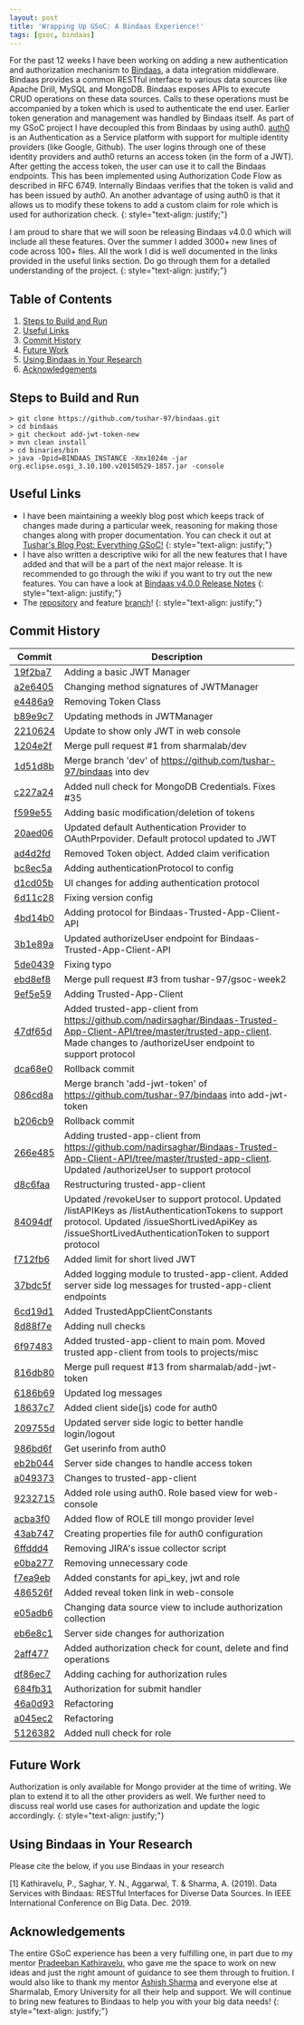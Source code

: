 ```yaml
---
layout: post
title: 'Wrapping Up GSoC: A Bindaas Experience!'
tags: [gsoc, bindaas]
---
```

For the past 12 weeks I have been working on adding a new authentication and authorization mechanism to [Bindaas](https://github.com/sharmalab/bindaas), a data integration middleware. Bindaas provides a common RESTful interface to various data sources like Apache Drill, MySQL and MongoDB. Bindaas exposes APIs to execute CRUD operations on these data sources. Calls to these operations must be accompanied by a token which is used to authenticate the end user. Earlier token generation and management was handled by Bindaas itself. As part of my GSoC project I have decoupled this from Bindaas by using auth0. [auth0](https://auth0.com/) is an Authentication as a Service platform with support for multiple identity providers (like Google, Github). The user logins through one of these identity providers and auth0 returns an access token (in the form of a JWT). After getting the access token, the user can use it to call the Bindaas endpoints. This has been implemented using Authorization Code Flow as described in RFC 6749. Internally Bindaas verifies that the token is valid and has been issued by auth0. An another advantage of using auth0 is that it allows us to modify these tokens to add a custom claim for role which is used for authorization check.
{: style="text-align: justify;"}

I am proud to share that we will soon be releasing Bindaas v4.0.0 which will include all these features. Over the summer I added 3000+ new lines of code across 100+ files. All the work I did is well documented in the links provided in the useful links section. Do go through them for a detailed understanding of the project. 
{: style="text-align: justify;"}

## Table of Contents
1. [Steps to Build and Run](#steps-to-build-and-run)
2. [Useful Links](#useful-links)
3. [Commit History](#commit-history)
4. [Future Work](#future-work)
5. [Using Bindaas in Your Research](#using-bindaas-in-your-research)
6. [Acknowledgements](#acknowledgements)


## Steps to Build and Run

```
> git clone https://github.com/tushar-97/bindaas.git
> cd bindaas
> git checkout add-jwt-token-new
> mvn clean install
> cd binaries/bin
> java -Dpid=BINDAAS_INSTANCE -Xmx1024m -jar org.eclipse.osgi_3.10.100.v20150529-1857.jar -console
```

## Useful Links
- I have been maintaining a weekly blog post which keeps track of changes made during a particular week, reasoning for making those changes along with proper documentation. You can check it out at [Tushar's Blog Post: Everything GSoC!](https://tushar-97.github.io/2019-05-26-everything-gsoc/)
{: style="text-align: justify;"}
- I have also written a descriptive wiki for all the new features that I have added and that will be a part of the next major release. It is recommended to go through the wiki if you want to try out the new features. You can have a look at [Bindaas v4.0.0 Release Notes](https://github.com/tushar-97/bindaas/wiki/Bindaas-4.0.0-Release-Notes)
{: style="text-align: justify;"}
- The [repository](https://github.com/tushar-97/bindaas) and feature [branch](https://github.com/tushar-97/bindaas/tree/add-jwt-token-new)!
{: style="text-align: justify;"}

## Commit History

| Commit | Description |
|--------|-------------|
| [19f2ba7](https://github.com/tushar-97/bindaas/commit/19f2ba7e1d506127cdcff6f2c26f2a8d840e434d) | Adding a basic JWT Manager |
| [a2e6405](https://github.com/tushar-97/bindaas/commit/a2e640562137c0d688700871a96aa80a1541a996) | Changing method signatures of JWTManager |
| [e4486a9](https://github.com/tushar-97/bindaas/commit/e4486a90a16bf12cd928e889b67e5db81ceac503) | Removing Token Class |
| [b89e9c7](https://github.com/tushar-97/bindaas/commit/b89e9c71027492d183c5ad5e98a83373cc4277c0) | Updating methods in JWTManager |
| [2210624](https://github.com/tushar-97/bindaas/commit/2210624bcf21aa61c75a5350e2e6a7baf15e40c5) | Update to show only JWT in web console |
| [1204e2f](https://github.com/tushar-97/bindaas/commit/1204e2f8e1ad03a361d881da60f93f4ef56d9d7c) | Merge pull request #1 from sharmalab/dev |
| [1d51d8b](https://github.com/tushar-97/bindaas/commit/1d51d8b72151de08f1ec1faa1013de1ed84c9368) | Merge branch 'dev' of https://github.com/tushar-97/bindaas into dev |
| [c227a24](https://github.com/tushar-97/bindaas/commit/c227a2411a4dcd70cb145f4e7bbad7b50c862423) | Added null check for MongoDB Credentials. Fixes #35 |
| [f599e55](https://github.com/tushar-97/bindaas/commit/f599e5515a3477fd8dc21295be939bbf7531aa86) | Adding basic modification/deletion of tokens |
| [20aed06](https://github.com/tushar-97/bindaas/commit/20aed0628eebc5114dc10f5cda05f2f0f78e7cb8) | Updated default Authentication Provider to OAuthPrpovider. Default protocol updated to JWT |
| [ad4d2fd](https://github.com/tushar-97/bindaas/commit/ad4d2fd7a14b65d9dfcd3bcc18e6eda6db69ee08) | Removed Token object. Added claim verification |
| [bc8ec5a](https://github.com/tushar-97/bindaas/commit/bc8ec5a871f84fe83b30f02cc8362ca8eb82fc26) | Adding authenticationProtocol to config |
| [d1cd05b](https://github.com/tushar-97/bindaas/commit/d1cd05b5ff97fe5356a98dc3489f8b7c3c2c3694) | UI changes for adding authentication protocol |
| [6d11c28](https://github.com/tushar-97/bindaas/commit/6d11c28262e153074bda39dabf74395861f0a11a) | Fixing version config |
| [4bd14b0](https://github.com/tushar-97/bindaas/commit/4bd14b05999049f578fe292c0cd638e83d87101f) | Adding protocol for Bindaas-Trusted-App-Client-API |
| [3b1e89a](https://github.com/tushar-97/bindaas/commit/3b1e89a0f81c9ac9a9e497fc5828531aa5363832) | Updated authorizeUser endpoint for Bindaas-Trusted-App-Client-API |
| [5de0439](https://github.com/tushar-97/bindaas/commit/5de0439eb242abf1aee6c40c2d046694e03c93d6) | Fixing typo |
| [ebd8ef8](https://github.com/tushar-97/bindaas/commit/ebd8ef8984003f054a216d3499959f9bbe6abf99) | Merge pull request #3 from tushar-97/gsoc-week2 |
| [9ef5e59](https://github.com/tushar-97/bindaas/commit/9ef5e59fcd83c67a331fc99e22ab36201f0de7f2) | Adding Trusted-App-Client |
| [47df65d](https://github.com/tushar-97/bindaas/commit/47df65d47087fadacbe91b3232171d696c5cf38f) | Added trusted-app-client from https://github.com/nadirsaghar/Bindaas-Trusted-App-Client-API/tree/master/trusted-app-client. Made changes to /authorizeUser endpoint to support protocol |
| [dca68e0](https://github.com/tushar-97/bindaas/commit/dca68e0d7363e39a6b9dfba297bcef04f51555ec) | Rollback commit |
| [086cd8a](https://github.com/tushar-97/bindaas/commit/086cd8a7eb924f674c292944af60276aa961df6c) | Merge branch 'add-jwt-token' of https://github.com/tushar-97/bindaas into add-jwt-token |
| [b206cb9](https://github.com/tushar-97/bindaas/commit/b206cb9610e32f9376fa21e6ad57e2dc58259e2c) | Rollback commit |
| [266e485](https://github.com/tushar-97/bindaas/commit/266e485a7cfee29a3ccfac6cab5d7233fd0859c3) | Adding trusted-app-client from https://github.com/nadirsaghar/Bindaas-Trusted-App-Client-API/tree/master/trusted-app-client. Updated /authorizeUser to support protocol |
| [d8c6faa](https://github.com/tushar-97/bindaas/commit/d8c6faa1e1d47bdc028e41d3249b5a173a332b2c) | Restructuring trusted-app-client |
| [84094df](https://github.com/tushar-97/bindaas/commit/84094dfc8cfa503057e4b39297fecd2950594108) | Updated /revokeUser to support protocol. Updated /listAPIKeys as /listAuthenticationTokens to support protocol. Updated /issueShortLivedApiKey as /issueShortLivedAuthenticationToken to support protocol |
| [f712fb6](https://github.com/tushar-97/bindaas/commit/f712fb68cdb71e6ac0b4d6e7ddb82eb77f0aee29) | Added limit for short lived JWT |
| [37bdc5f](https://github.com/tushar-97/bindaas/commit/37bdc5fc70648388280dc3ee304042a3ad5a273b) | Added logging module to trusted-app-client. Added server side log messages for trusted-app-client endpoints |
| [6cd19d1](https://github.com/tushar-97/bindaas/commit/6cd19d17127cd4c34d39a7f4e5630eacc20f98ef) | Added TrustedAppClientConstants |
| [8d88f7e](https://github.com/tushar-97/bindaas/commit/8d88f7e2f04419b477d2aced783eab1d1ce37713) | Adding null checks |
| [6f97483](https://github.com/tushar-97/bindaas/commit/6f9748330399e0e9019389129fe560b1491c4743) | Added trusted-app-client to main pom. Moved trusted app-client from tools to projects/misc |
| [816db80](https://github.com/tushar-97/bindaas/commit/816db80eb0648500d6a297979f625e70bb80be26) | Merge pull request #13 from sharmalab/add-jwt-token |
| [6186b69](https://github.com/tushar-97/bindaas/commit/6186b69a1904fce34160957acf5adf1c83588727) | Updated log messages |
| [18637c7](https://github.com/tushar-97/bindaas/commit/18637c7c260ee6c6e25406b982e192d4eb7d18df) | Added client side(js) code for auth0 |
| [209755d](https://github.com/tushar-97/bindaas/commit/209755d2066b2dff005003e144a10aa2fa130241) | Updated server side logic to better handle login/logout |
| [986bd6f](https://github.com/tushar-97/bindaas/commit/986bd6f19d27eeaa49bd496564550ee58ed6e377) | Get userinfo from auth0 |
| [eb2b044](https://github.com/tushar-97/bindaas/commit/eb2b04471f69b6c6b346d723c06d5274e592e34f) | Server side changes to handle access token |
| [a049373](https://github.com/tushar-97/bindaas/commit/a04937364decc09902d5126fa1b4038680fdeba1) | Changes to trusted-app-client |
| [9232715](https://github.com/tushar-97/bindaas/commit/9232715c7ddc822fe93cc9a3788e6703cb84cc46) | Added role using auth0. Role based view for web-console |
| [acba3f0](https://github.com/tushar-97/bindaas/commit/acba3f0b8c0798e23569ca750dfafa77630e5213) | Added flow of ROLE till mongo provider level |
| [43ab747](https://github.com/tushar-97/bindaas/commit/43ab7476415a7368471c25f6cf39058cad839ad4) | Creating properties file for auth0 configuration |
| [6ffddd4](https://github.com/tushar-97/bindaas/commit/6ffddd4addb8f6deccef91f34e29f6f8addbcd46) | Removing JIRA's issue collector script |
| [e0ba277](https://github.com/tushar-97/bindaas/commit/e0ba27745761cfb4661f69345d9a9d6a176acbd4) | Removing unnecessary code |
| [f7ea9eb](https://github.com/tushar-97/bindaas/commit/f7ea9eb217d505bc5557666fed468ddcbed5d3e2) | Added constants for api_key, jwt and role |
| [486526f](https://github.com/tushar-97/bindaas/commit/486526f9eb0a75e6724d93c4638b992c08dbe7c6) | Added reveal token link in web-console |
| [e05adb6](https://github.com/tushar-97/bindaas/commit/e05adb64d90101e9051fea2b4bfc3e324f911a6e) | Changing data source view to include authorization collection |
| [eb6e8c1](https://github.com/tushar-97/bindaas/commit/eb6e8c10e38ff0f395fbf7a5f20d7ed3dfb8d81c) | Server side changes for authorization |
| [2aff477](https://github.com/tushar-97/bindaas/commit/2aff477fcda83882a67bfc5009721bd266d31820) | Added authorization check for count, delete and find operations |
| [df86ec7](https://github.com/tushar-97/bindaas/commit/df86ec725c995864dff357b8cd722f89cf872283) | Adding caching for authorization rules |
| [684fb31](https://github.com/tushar-97/bindaas/commit/684fb310231e27ca38a1121a5180a3899cf86366) | Authorization for submit handler |
| [46a0d93](https://github.com/tushar-97/bindaas/commit/46a0d93846528cfe0d62b1140ec1cdf8501adfec) | Refactoring |
| [a045ec2](https://github.com/tushar-97/bindaas/commit/a045ec2b058e5d1d91a9aee2e0b3e91b69492423) | Refactoring |
| [5126382](https://github.com/tushar-97/bindaas/commit/5126382f6390d773eeb771444b9116969040733c) | Added null check for role |

## Future Work
Authorization is only available for Mongo provider at the time of writing. We plan to extend it to all the other providers as well. We further need to discuss real world use cases for authorization and update the logic accordingly.
{: style="text-align: justify;"}

## Using Bindaas in Your Research

Please cite the below, if you use Bindaas in your research

[1] Kathiravelu, P., Saghar, Y. N., Aggarwal, T. & Sharma, A. (2019). Data Services with Bindaas:
RESTful Interfaces for Diverse Data Sources. In IEEE International Conference on Big Data. Dec. 2019.

## Acknowledgements
The entire GSoC experience has been a very fulfilling one, in part due to my mentor [Pradeeban Kathiravelu](https://kkpradeeban.blogspot.com), who gave me the space to work on new ideas and just the right amount of guidance to see them through to fruition. I would also like to thank my mentor [Ashish Sharma](http://www.bmi.emory.edu/ashishsharma) and everyone else at Sharmalab, Emory University for all their help and support. We will continue to bring new features to Bindaas to help you with your big data needs!
{: style="text-align: justify;"}
